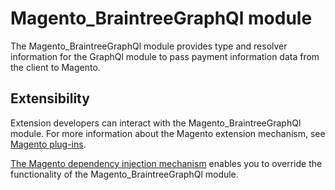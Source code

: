 # Magento_BraintreeGraphQl module

The Magento_BraintreeGraphQl module provides type and resolver information for the GraphQl module to pass payment information data from the client to Magento.

## Extensibility

Extension developers can interact with the Magento_BraintreeGraphQl module. For more information about the Magento extension mechanism, see [Magento plug-ins](https://devdocs.magento.com/guides/v2.3/extension-dev-guide/plugins.html).

[The Magento dependency injection mechanism](https://devdocs.magento.com/guides/v2.3/extension-dev-guide/depend-inj.html) enables you to override the functionality of the Magento_BraintreeGraphQl module.
